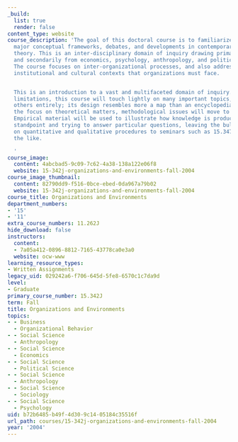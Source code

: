 ```yaml
---
_build:
  list: true
  render: false
content_type: website
course_description: 'The goal of this doctoral course is to familiarize students with
  major conceptual frameworks, debates, and developments in contemporary organization
  theory. This is an inter-disciplinary domain of inquiry drawing primarily from sociology,
  and secondarily from economics, psychology, anthropology, and political science.
  The course focuses on inter-organizational processes, and also addresses the economic,
  institutional and cultural contexts that organizations must face.


  This is an introduction to a vast and multifaceted domain of inquiry. Due to time
  limitations, this course will touch lightly on many important topics, and neglect
  others entirely; its design resembles more a map than an encyclopedia. Also, given
  the focus on theoretical matters, methodological issues will move to the background.
  Empirical material will be used to illustrate how knowledge is produced from a particular
  standpoint and trying to answer particular questions, leaving the bulk of the discussion
  on quantitative and qualitative procedures to seminars such as 15.347, 15.348, and
  the like.

  '
course_image:
  content: 4abcbad5-9c09-7c62-4a38-138a122e06f8
  website: 15-342j-organizations-and-environments-fall-2004
course_image_thumbnail:
  content: 82790dd9-f516-0bce-ebed-0da967a79b02
  website: 15-342j-organizations-and-environments-fall-2004
course_title: Organizations and Environments
department_numbers:
- '15'
- '11'
extra_course_numbers: 11.262J
hide_download: false
instructors:
  content:
  - 7a05a412-0896-8812-7165-43778ca0e3a0
  website: ocw-www
learning_resource_types:
- Written Assignments
legacy_uid: 029242a6-f706-645d-5fe8-6570c1c7da9d
level:
- Graduate
primary_course_number: 15.342J
term: Fall
title: Organizations and Environments
topics:
- - Business
  - Organizational Behavior
- - Social Science
  - Anthropology
- - Social Science
  - Economics
- - Social Science
  - Political Science
- - Social Science
  - Anthropology
- - Social Science
  - Sociology
- - Social Science
  - Psychology
uid: b72b6485-b49f-4d30-9c14-05184c35516f
url_path: courses/15-342j-organizations-and-environments-fall-2004
year: '2004'
---
```

